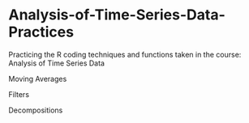 # Analysis-of-Time-Series-Data-Practices
Practicing the R coding techniques and functions taken in the course: Analysis of Time Series Data

Moving Averages

Filters

Decompositions
